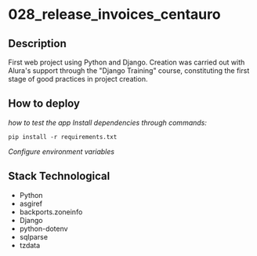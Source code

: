 # 028_release_invoices_centauro

## Description

First web project using Python and Django. Creation was carried out with Alura's support through the "Django Training" course, constituting the first stage of good practices in project creation.

## How to deploy

*how to test the app*
*Install dependencies through commands:*

```
pip install -r requirements.txt
```
*Configure environment variables*

## Stack Technological

- Python
- asgiref
- backports.zoneinfo
- Django
- python-dotenv
- sqlparse
- tzdata
